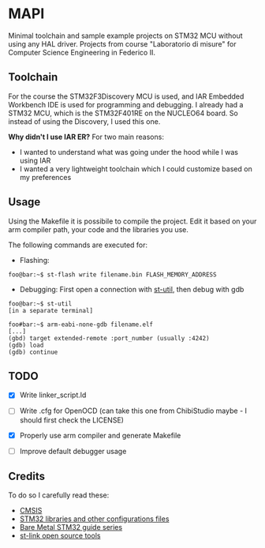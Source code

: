# MAPI
Minimal toolchain and sample example projects on STM32 MCU without using any HAL driver. Projects from course "Laboratorio di misure" for Computer Science Engineering in Federico II.

## Toolchain
For the course the STM32F3Discovery MCU is used, and IAR Embedded Workbench IDE is used for programming and debugging.
I already had a STM32 MCU, which is the STM32F401RE on the NUCLEO64 board. So instead of using the Discovery, I used this one.

<b>Why didn't I use IAR ER?</b> For two main reasons:
- I wanted to understand what was going under the hood while I was using IAR
- I wanted a very lightweight toolchain which I could customize based on my preferences

## Usage
Using the Makefile it is possibile to compile the project. Edit it based on your arm compiler path, your code and the libraries you use.

The following commands are executed for:
- Flashing: 
```console 
foo@bar:~$ st-flash write filename.bin FLASH_MEMORY_ADDRESS
```

- Debugging: First open a connection with [st-util](https://github.com/stlink-org/stlink), then debug with gdb 
```console 
foo@bar:~$ st-util
[in a separate terminal]

foo#bar:~$ arm-eabi-none-gdb filename.elf
[...]
(gbd) target extended-remote :port_number (usually :4242)
(gdb) load
(gdb) continue
```

## TODO
 - [x] Write linker_script.ld
 - [ ] Write .cfg for OpenOCD (can take this one from ChibiStudio maybe - I should first check the LICENSE)
 - [x] Properly use arm compiler and generate Makefile
 - [ ] Improve default debugger usage
 

## Credits
To do so I carefully read these:
- [CMSIS](https://arm-software.github.io/CMSIS_5/General/html/index.html)
- [STM32 libraries and other configurations files](https://github.com/STMicroelectronics/STM32CubeF4)
- [Bare Metal STM32 guide series](https://vivonomicon.com/2018/04/20/bare-metal-stm32-programming-part-2-making-it-to-main/)
- [st-link open source tools](https://github.com/stlink-org/stlink)

